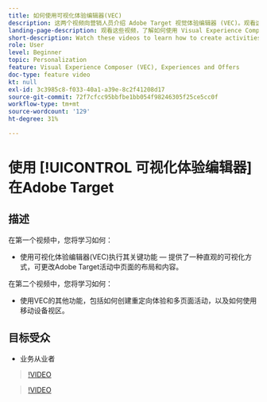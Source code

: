 ```yaml
---
title: 如何使用可视化体验编辑器(VEC)
description: 这两个视频向营销人员介绍 Adobe Target 视觉体验编辑器 (VEC)。观看这些视频，了解如何使用 VEC 创建活动。
landing-page-description: 观看这些视频，了解如何使用 Visual Experience Composer (VEC) 创建活动。
short-description: Watch these videos to learn how to create activities using the Visual Experience Composer (VEC).
role: User
level: Beginner
topic: Personalization
feature: Visual Experience Composer (VEC), Experiences and Offers
doc-type: feature video
kt: null
exl-id: 3c3985c8-f033-40a1-a39e-8c2f41208d17
source-git-commit: 72f7cfcc95bbfbe1bb054f98246305f25ce5cc0f
workflow-type: tm+mt
source-wordcount: '129'
ht-degree: 31%

---
```


# 使用 [!UICONTROL 可视化体验编辑器] 在Adobe Target

## 描述

在第一个视频中，您将学习如何：

* 使用可视化体验编辑器(VEC)执行其关键功能 — 提供了一种直观的可视化方式，可更改Adobe Target活动中页面的布局和内容。

在第二个视频中，您将学习如何：

* 使用VEC的其他功能，包括如何创建重定向体验和多页面活动，以及如何使用移动设备视区。

## 目标受众

* 业务从业者

>[!VIDEO](https://video.tv.adobe.com/v/17399/?quality=12)

>[!VIDEO](https://video.tv.adobe.com/v/17401/?quality=12)

